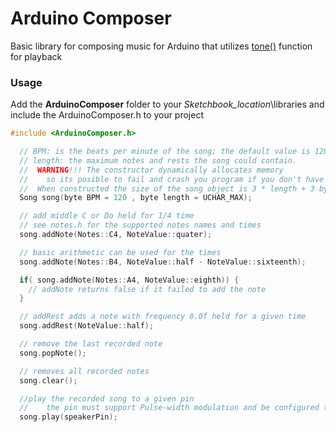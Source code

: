 # Arduino Composer

Basic library for composing music for Arduino that utilizes [tone()](https://www.arduino.cc/en/Reference/Tone) function for playback

### Usage
Add the **ArduinoComposer** folder to your _Sketchbook_location_\libraries
and include the ArduinoComposer.h to your project
```C
#include <ArduinoComposer.h>
```
```C
  // BPM: is the beats per minute of the song; the default value is 120, could be changed at any time
  // length: the maximum notes and rests the song could contain.
  //  WARNING!!! The constructor dynamically allocates memory 
  //    so its posible to fail and crash you program if you don't have enough heap space.
  //  When constructed the size of the song object is 3 * length + 3 bytes
  Song song(byte BPM = 120 , byte length = UCHAR_MAX); 
```
```C
  // add middle C or Do held for 1/4 time
  // see notes.h for the supported notes names and times
  song.addNote(Notes::C4, NoteValue::quater);
```
```C
  // basic arithmetic can be used for the times 
  song.addNote(Notes::B4, NoteValue::half - NoteValue::sixteenth);
```
```C
  if( song.addNote(Notes::A4, NoteValue::eighth)) {
    // addNote returns false if it failed to add the note
  }
```
```C
  // addRest adds a note with frequency 0.0f held for a given time
  song.addRest(NoteValue::half);
```
```C
  // remove the last recorded note
  song.popNote();
```
```C
  // removes all recorded notes
  song.clear();
```
```C
  //play the recorded song to a given pin
  //    the pin must support Pulse-width modulation and be configured to OUTPUT
  song.play(speakerPin);
```
